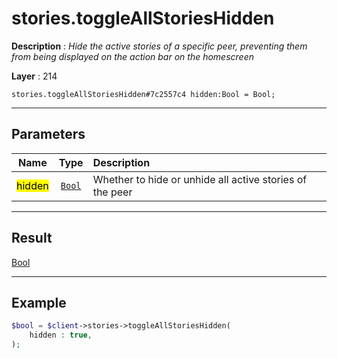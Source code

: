 # stories.toggleAllStoriesHidden

**Description** : *Hide the active stories of a specific peer, preventing them from being displayed on the action bar on the homescreen*

**Layer** : 214

```tl
stories.toggleAllStoriesHidden#7c2557c4 hidden:Bool = Bool;
```

---

## Parameters

| Name | Type | Description |
| :---: | :---: | :--- |
| <mark>hidden</mark> | [`Bool`](type/Bool) | Whether to hide or unhide all active stories of the peer |

---

## Result

[Bool](type/Bool)

---

## Example

```php
$bool = $client->stories->toggleAllStoriesHidden(
	hidden : true,
);
```